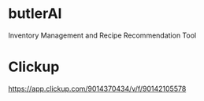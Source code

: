 # butlerAI
 Inventory Management and Recipe Recommendation Tool

# Clickup
 https://app.clickup.com/9014370434/v/f/90142105578
